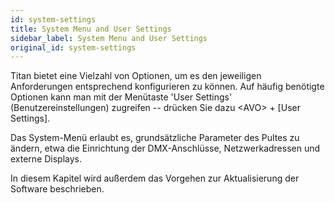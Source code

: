 ```yaml
---
id: system-settings
title: System Menu and User Settings
sidebar_label: System Menu and User Settings
original_id: system-settings
---
```


Titan bietet eine Vielzahl von Optionen, um es den jeweiligen
Anforderungen entsprechend konfigurieren zu können. Auf häufig benötigte
Optionen kann man mit der Menütaste 'User Settings'
(Benutzereinstellungen) zugreifen -- drücken Sie dazu \<AVO\> + \[User
Settings\].

Das System-Menü erlaubt es, grundsätzliche Parameter des Pultes zu ändern,
etwa die Einrichtung der DMX-Anschlüsse, Netzwerkadressen und externe Displays.

In diesem Kapitel wird außerdem das Vorgehen zur Aktualisierung der
Software beschrieben.
